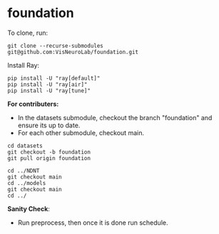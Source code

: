 # foundation

To clone, run:
```console
git clone --recurse-submodules git@github.com:VisNeuroLab/foundation.git
```

Install Ray:
```python3
pip install -U "ray[default]"
pip install -U "ray[air]"
pip install -U "ray[tune]"
```

**For contributers:**

* In the datasets submodule, checkout the branch "foundation" and ensure its up to date.
* For each other submodule, checkout main.

```console
cd datasets
git checkout -b foundation
git pull origin foundation

cd ../NDNT
git checkout main
cd ../models
git checkout main
cd ../
```

**Sanity Check**:
* Run preprocess, then once it is done run schedule.